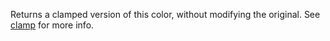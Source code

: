 
Returns a clamped version of this color, without modifying the original. See [clamp](#clamp) for more info.





